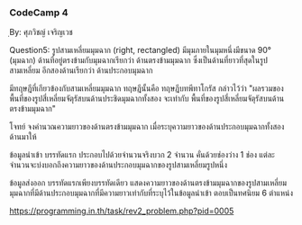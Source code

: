 ### CodeCamp 4 ###
ฺBy: ศุภวิชญ์ เจริญเวช

Question5: 
  รูปสามเหลี่ยมมุมฉาก (right, rectangled) มีมุมภายในมุมหนึ่งมีขนาด 90° (มุมฉาก) ด้านที่อยู่ตรงข้ามกับมุมฉากเรียกว่า ด้านตรงข้ามมุมฉาก ซึ่งเป็นด้านที่ยาวที่สุดในรูปสามเหลี่ยม อีกสองด้านเรียกว่า ด้านประกอบมุมฉาก

  มีทฤษฎีที่เกียวข้องกับสามเหลี่ยมมุมฉาก ทฤษฎีนั้นคือ ทฤษฎีบทพีทาโกรัส กล่าวไว้ว่า "ผลรวมของพื้นที่ของรูปสี่เหลี่ยมจัตุรัสบนด้านประชิดมุมฉากทั้งสอง จะเท่ากับ พื้นที่ของรูปสี่เหลี่ยมจัตุรัสบนด้านตรงข้ามมุมฉาก"

  โจทย์
  จงคำนวณความยาวของด้านตรงข้ามมุมฉาก เมื่อระบุความยาวของด้านประกอบมุมฉากทั้งสองด้านมาให้

  ข้อมูลนำเข้า
  บรรทัดแรก ประกอบไปด้วยจำนวนจริงบวก 2 จำนวน คั่นด้วยช่องว่าง 1 ช่อง แต่ละจำนวนจะบ่งบอกถึงความยาวของด้านประกอบมุมฉากของรูปสามเหลี่ยมรูปหนึ่ง

  ข้อมูลส่งออก
  บรรทัดแรกเพียงบรรทัดเดียว แสดงความยาวของด้านตรงข้ามมุมฉากของรูปสามเหลี่ยมมุมฉากที่มีด้านประกอบมุมฉากที่มีความยาวเท่ากับที่ระบุไว้ในข้อมูลนำเข้า ตอบเป็นทศนิยม 6 ตำแหน่ง

  https://programming.in.th/task/rev2_problem.php?pid=0005